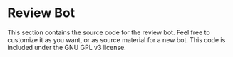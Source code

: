 # Review Bot<br>
This section contains the source code for the review bot. Feel free to customize it as you want, or as source material for a new bot. This code is included under the GNU GPL v3 license.
